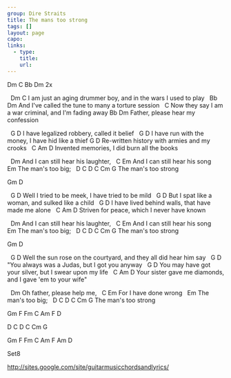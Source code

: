 ```yaml
---
group: Dire Straits
title: The mans too strong
tags: []
layout: page
capo: 
links: 
  - type: 
    title: 
    url: 
---
```


Dm C Bb Dm  2x

&nbsp;    Dm                                    C
I am just an aging drummer boy, and in the wars I used to play
&nbsp;        Bb                                Dm
And I've called the tune to many a torture session
&nbsp;                                         C
Now they say I am a war criminal, and I'm fading away
Bb                        Dm
Father, please hear my confession

&nbsp;      G                  D
I have legalized robbery, called it belief
&nbsp;      G                          D
I have run with the money, I have hid like a thief
G                       D
Re-written history with armies and my crooks
&nbsp;        C      Am       D
Invented memories, I did burn all the books

&nbsp;         Dm
And I can still hear his laughter,
&nbsp;         C              Em
And I can still hear his song
&nbsp;             Em
The man's too big;
&nbsp;             D C   D C  Cm G
The man's too strong

Gm  D

&nbsp;      G                        D
Well I tried to be meek, I have tried to be mild
&nbsp;     G                      D
But I spat like a woman, and sulked like a child
&nbsp;      G                             D
I have lived behind walls, that have made me alone
&nbsp;           C    Am        D
Striven for peace, which I never have known

&nbsp;         Dm
And I can still hear his laughter,
&nbsp;         C              Em
And I can still hear his song
&nbsp;             Em
The man's too big;
&nbsp;             D C   D C  Cm G
The man's too strong

Gm  D

&nbsp;        G                                   D
Well the sun rose on the courtyard, and they all did hear him say
&nbsp;    G                         D
"You always was a Judas, but I got you anyway
&nbsp;   G                               D
You may have got your silver, but I swear upon my life
&nbsp;                   C       Am      D
Your sister gave me diamonds, and I gave 'em to your wife"

&nbsp;                 Dm
Oh father, please help me,
&nbsp;   C           Em
For I have done wrong
&nbsp;             Em
The man's too big;
&nbsp;             D C   D C  Cm G
The man's too strong

Gm  F  Fm  C Am  F  D

D C  D C  Cm G

Gm  F  Fm  C Am  F  Am  D

Set8

http://sites.google.com/site/guitarmusicchordsandlyrics/

